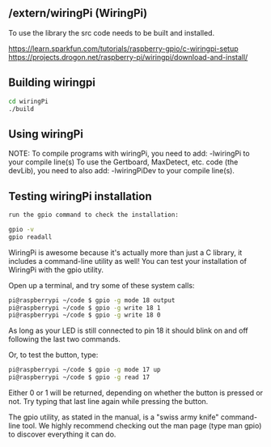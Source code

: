 ## /extern/wiringPi (WiringPi)
To use the library the src code needs to be built and installed.

https://learn.sparkfun.com/tutorials/raspberry-gpio/c-wiringpi-setup
https://projects.drogon.net/raspberry-pi/wiringpi/download-and-install/

## Building wiringpi
```bash
cd wiringPi
./build
```

## Using wiringPi
NOTE: To compile programs with wiringPi, you need to add:
    -lwiringPi
  to your compile line(s) To use the Gertboard, MaxDetect, etc.
  code (the devLib), you need to also add:
    -lwiringPiDev
  to your compile line(s).

## Testing wiringPi installation
```bash
run the gpio command to check the installation:

gpio -v
gpio readall
```

WiringPi is awesome because it's actually more than just a C library,
it includes a command-line utility as well! You can test your installation of WiringPi with the gpio utility.

Open up a terminal, and try some of these system calls:

```bash
pi@raspberrypi ~/code $ gpio -g mode 18 output
pi@raspberrypi ~/code $ gpio -g write 18 1
pi@raspberrypi ~/code $ gpio -g write 18 0
```
As long as your LED is still connected to pin 18 it should blink on and off following the last two commands.

Or, to test the button, type:
```bash
pi@raspberrypi ~/code $ gpio -g mode 17 up
pi@raspberrypi ~/code $ gpio -g read 17
```
Either 0 or 1 will be returned, depending on whether the button is pressed or not.
Try typing that last line again while pressing the button.

The gpio utility, as stated in the manual, is a "swiss army knife" command-line tool.
We highly recommend checking out the man page (type man gpio) to discover everything it can do.
